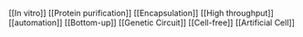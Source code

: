 [[In vitro]]
[[Protein purification]]
[[Encapsulation]]
[[High throughput]]
[[automation]]
[[Bottom-up]]
[[Genetic Circuit]]
[[Cell-free]]
[[Artificial Cell]]
